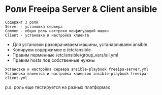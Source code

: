 
# Роли Freeipa Server & Client ansible
```
Содержит 3 роли 
Server - установка сервера
Common - общая роль настроки конфигураций машин
Client - установка и настройка клиента
```
* Для установки разоврачиваем машины, устанавливаем ansible.
* Копируем содержимое в /etc/ansible
* Правим перменные /etc/ansible/group_vars/all.yml
* Правим hosts под собственные нужны
```
Установка и настройка сервера ansible-playbook freeipa-server.yml
Уставнока клиентов и настройка клиентов ansible-playbook freeipa-client.yml
```


p.s. роль еще тестируется на разных платформах

